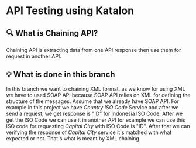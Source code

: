 # API Testing using Katalon

## 🔍 What is Chaining API?
Chaining API is extracting data from one API response then use them for request in another API.

## 💡 What is done in this branch
In this branch we want to chaining XML format, as we know for using XML we have to used SOAP API because SOAP API relies on XML for defining the structure of the messages. Assume that we already have SOAP API. For example in this project we have _Country ISO Code_ Service and after we send a request, we get response is "ID" for Indonesia ISO Code. After we get the ISO Code we can use it in another API for example we can use this ISO code for requesting _Capital City_ with ISO Code is "ID". After that we can verifying the response of _Capital City_ service it's matched with what expected or not. That's what is meant by XML chaining.


 



